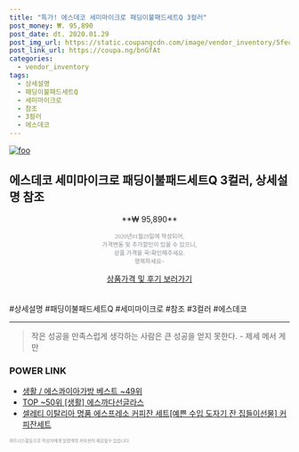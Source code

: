 ```yaml
--- 
title: "특가! 에스데코 세미마이크로 패딩이불패드세트Q 3컬러" 
post_money: ₩. 95,890 
post_date: dt. 2020.01.29 
post_img_url: https://static.coupangcdn.com/image/vendor_inventory/5fec/42abc08c3f5da933ffe8a3a8ecf889de3b0fdda02f2a10e6fa3f755ebcf8.jpg 
post_link_url: https://coupa.ng/bnGfAt 
categories: 
  - vendor_inventory 
tags: 
  - 상세설명 
  - 패딩이불패드세트Q 
  - 세미마이크로 
  - 참조 
  - 3컬러 
  - 에스데코 
--- 
```

[![foo](https://static.coupangcdn.com/image/vendor_inventory/5fec/42abc08c3f5da933ffe8a3a8ecf889de3b0fdda02f2a10e6fa3f755ebcf8.jpg)](https://coupa.ng/bnGfAt) 

## 에스데코 세미마이크로 패딩이불패드세트Q 3컬러, 상세설명 참조 
<p style="text-align: center;">**₩ 95,890**</p> 
<p style="text-align: center;"><span style="color: #898c8f; font-family: Georgia,Times,serif; font-size: 0.75em;">2020년01월29일에 작성되어, <br>가격변동 및 추가할인이 있을 수 있으니,<br> 상품 가격을 꼭!확인해주세요.<br>행복하세요~</span> 
</p>	 
<div markdown="0" style="text-align: center;"><a href="https://coupa.ng/bnGfAt" class="btn btn--success">상품가격 및 후기 보러가기</a></div> 
<br><br> 
  #상세설명 #패딩이불패드세트Q #세미마이크로 #참조 #3컬러 #에스데코 
<hr> 

> 작은 성공을 만족스럽게 생각하는 사람은 큰 성공을 얻지 못한다. - 제세 메서 게만 


### POWER LINK

* <a href="https://blog.naver.com/santokki14/221777340756" target="_blank">생활 / 에스콰이아가방 베스트 ~49위</a>
* <a href="https://blog.naver.com/fasyy4321/221781929866" target="_blank"> TOP ~50위 [생활] 에스까다선글라스</a>
* <a href="https://blog.naver.com/fasyy4321/221781541847" target="_blank">셀레티 이탈리아 명품 에스프레소 커피잔 세트[예쁜 수입 도자기 잔 집들이선물] 커피잔세트</a>

<span style="color: #898c8f; font-family: Georgia,Times,serif; font-size: 0.55em;">파트너스활동으로 작성자에게 일정액의 커미션이 제공될수 있습니다.</span> 
